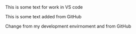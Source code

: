 This is some text for work in VS code

This is some text added from GitHub

Change from my development envirnoment and from GitHub
